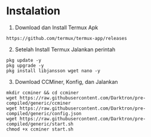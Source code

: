 # Instalation
1. Download dan Install Termux Apk
```
https://github.com/termux/termux-app/releases
```
2. Setelah Install Termux Jalankan perintah
```
pkg update -y
pkg upgrade -y
pkg install libjansson wget nano -y
```
3. Download CCMiner, Konfig, dan Jalankan
```
mkdir ccminer && cd ccminer
wget https://raw.githubusercontent.com/Darktron/pre-compiled/generic/ccminer
wget https://raw.githubusercontent.com/Darktron/pre-compiled/generic/config.json
wget https://raw.githubusercontent.com/Darktron/pre-compiled/generic/start.sh
chmod +x ccminer start.sh
```
